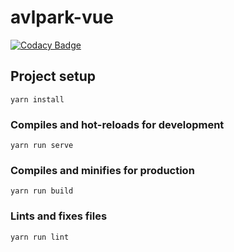 # avlpark-vue

[![Codacy Badge](https://api.codacy.com/project/badge/Grade/fdd114440e4d4cb28c4983d1f45f609d)](https://app.codacy.com/app/conantp/avlpark-vue?utm_source=github.com&utm_medium=referral&utm_content=conantp/avlpark-vue&utm_campaign=Badge_Grade_Settings)

## Project setup
```
yarn install
```

### Compiles and hot-reloads for development
```
yarn run serve
```

### Compiles and minifies for production
```
yarn run build
```

### Lints and fixes files
```console
yarn run lint
```
